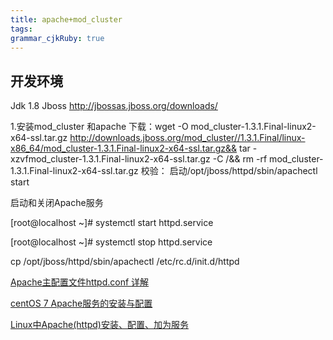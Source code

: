 ```yaml
---
title: apache+mod_cluster
tags: 
grammar_cjkRuby: true
---
```



## 开发环境
Jdk 1.8
Jboss http://jbossas.jboss.org/downloads/


1.安装mod_cluster 和apache
下载：wget -O mod_cluster-1.3.1.Final-linux2-x64-ssl.tar.gz  http://downloads.jboss.org/mod_cluster//1.3.1.Final/linux-x86_64/mod_cluster-1.3.1.Final-linux2-x64-ssl.tar.gz&& tar -xzvfmod_cluster-1.3.1.Final-linux2-x64-ssl.tar.gz -C /&& rm -rf mod_cluster-1.3.1.Final-linux2-x64-ssl.tar.gz
校验：
启动/opt/jboss/httpd/sbin/apachectl start


启动和关闭Apache服务

[root@localhost ~]# systemctl start httpd.service

[root@localhost ~]# systemctl stop httpd.service

cp /opt/jboss/httpd/sbin/apachectl /etc/rc.d/init.d/httpd 


[Apache主配置文件httpd.conf 详解](https://www.linuxidc.com/Linux/2015-02/113921.htm)

[centOS 7 Apache服务的安装与配置](http://blog.51cto.com/13525470/2070375)

[Linux中Apache(httpd)安装、配置、加为服务](https://blog.csdn.net/u010297957/article/details/50751656)
